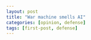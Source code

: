 ```yaml
---
layout: post
title: "War machine smells AI"
categories: [opinion, defense]
tags: [first-post, defense]
---
```


